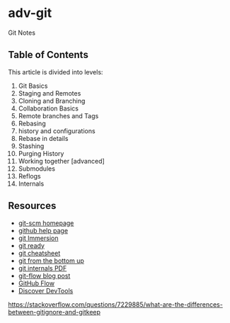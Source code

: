 # adv-git

Git Notes

## Table of Contents

This article is divided into levels:

1. Git Basics
2. Staging and Remotes
3. Cloning and Branching
4. Collaboration Basics
5. Remote branches and Tags
6. Rebasing
7. history and configurations
8. Rebase in details
9. Stashing
10. Purging History
11. Working together [advanced]
12. Submodules
13. Reflogs
14. Internals

## Resources

- <a href="http://git-scm.com">git-scm homepage</a>
- <a href="https://help.github.com/">github help page</a>
- <a href="http://gitimmersion.com/lab_03.html">git Immersion</a>
- <a href="http://gitready.com/advanced/2009/03/11/easily-manage-git-remote-branches.html">git ready</a>
- <a href="http://www.ndpsoftware.com/git-cheatsheet.html">git cheatsheet</a>
- <a href="http://ftp.newartisans.com/pub/git.from.bottom.up.pdf">git from the bottom up</a>
- <a href="https://peepcode.com/products/git-internals-pdf">git internals PDF</a>
- <a href="http://nvie.com/posts/a-successful-git-branching-model/">git-flow blog post</a>
- <a href="http://scottchacon.com/2011/08/31/github-flow.html">GitHub Flow</a>
- <a href="http://www.codeschool.com/courses/discover-devtools">Discover DevTools</a>



https://stackoverflow.com/questions/7229885/what-are-the-differences-between-gitignore-and-gitkeep